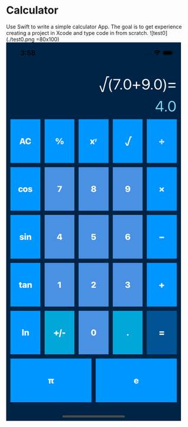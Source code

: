 # Calculator
Use Swift to write a simple calculator App. The goal is to get experience creating a project in Xcode and type code in from scratch.
![test0](./test0.png =80x100)
![test1](./test1.png)
